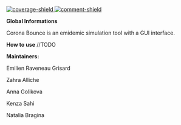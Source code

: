 [main]: https://gaufre.informatique.univ-paris-diderot.fr/raveneau/corona-bounce
[coverage-shield]: https://img.shields.io/badge/Coverage-31%25-yellow
[comment-shield]: https://img.shields.io/badge/Javadoc-100%25-brightgreen
[ ![coverage-shield][] ][main]
[ ![comment-shield][] ][main]

**Global Informations**

Corona Bounce is an emidemic simulation tool with a GUI interface.

**How to use**
//TODO

**Maintainers:**

Emilien Raveneau Grisard

Zahra Alliche

Anna Golikova

Kenza Sahi

Natalia Bragina
